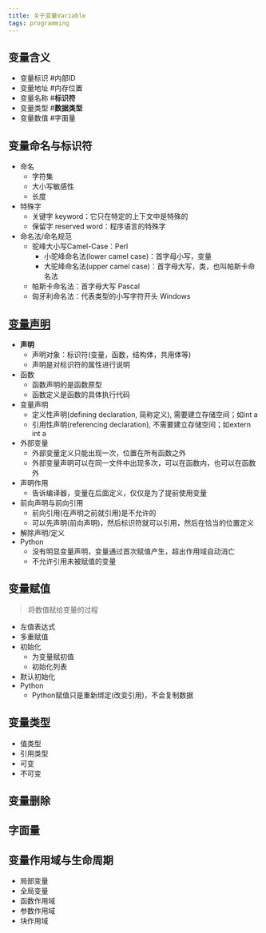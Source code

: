 ```yaml
---
title: 关于变量Variable
tags: programming
---
```


## 变量含义

- 变量标识 #内部ID
- 变量地址 #内存位置
- 变量名称 #__标识符__
- 变量类型 #__数据类型__
- 变量数值 #字面量

## 变量命名与标识符

- 命名
  - 字符集
  - 大小写敏感性
  - 长度
- 特殊字
  - 关键字 keyword：它只在特定的上下文中是特殊的
  - 保留字 reserved word：程序语言的特殊字
- 命名法/命名规范
    - 驼峰大小写Camel-Case：Perl
        - 小驼峰命名法(lower camel case)：首字母小写，变量
        - 大驼峰命名法(upper camel case)：首字母大写，类，也叫帕斯卡命名法
    - 帕斯卡命名法：首字母大写 Pascal
    - 匈牙利命名法：代表类型的小写字符开头 Windows

## [变量声明](http://c.biancheng.net/cpp/biancheng/view/143.html)

- __声明__
  - 声明对象：标识符(变量，函数，结构体，共用体等)
  - 声明是对标识符的属性进行说明
- 函数
  - 函数声明的是函数原型
  - 函数定义是函数的具体执行代码
- 变量声明
  - 定义性声明(defining declaration, 简称定义), 需要建立存储空间；如int a
  - 引用性声明(referencing declaration), 不需要建立存储空间；如extern int a
- 外部变量
  - 外部变量定义只能出现一次，位置在所有函数之外
  - 外部变量声明可以在同一文件中出现多次，可以在函数内，也可以在函数外
- 声明作用
  - 告诉编译器，变量在后面定义，仅仅是为了提前使用变量
- 前向声明与前向引用
  - 前向引用(在声明之前就引用)是不允许的
  - 可以先声明(前向声明)，然后标识符就可以引用，然后在恰当的位置定义
- 解除声明/定义
- Python
  - 没有明显变量声明，变量通过首次赋值产生，超出作用域自动消亡
  - 不允许引用未被赋值的变量

## 变量赋值

> 将数值赋给变量的过程

- 左值表达式
- 多重赋值
- 初始化
  - 为变量赋初值
  - 初始化列表
- 默认初始化
- Python
  - Python赋值只是重新绑定(改变引用)，不会复制数据

## 变量类型

- 值类型
- 引用类型
- 可变
- 不可变

## 变量删除

## 字面量

## 变量作用域与生命周期

- 局部变量
- 全局变量
- 函数作用域
- 参数作用域
- 块作用域